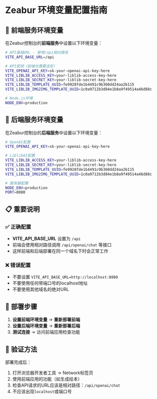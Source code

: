 # Zeabur 环境变量配置指南

## 🎯 前端服务环境变量

在Zeabur控制台的**前端服务**中设置以下环境变量：

```bash
# API基础URL - 使用/api相对路径
VITE_API_BASE_URL=/api

# API密钥（前端也需要这些）
VITE_OPENAI_API_KEY=sk-your-openai-api-key-here
VITE_LIBLIB_ACCESS_KEY=your-liblib-access-key-here
VITE_LIBLIB_SECRET_KEY=your-liblib-secret-key-here
VITE_LIBLIB_TEMPLATE_UUID=fe9928fde1b4491c9b360dd24aa2b115
VITE_LIBLIB_IMG2IMG_TEMPLATE_UUID=1c0a9712b3d84e1b8a9f49514a46d88c

# Node.js环境
NODE_ENV=production
```

## 🎯 后端服务环境变量

在Zeabur控制台的**后端服务**中设置以下环境变量：

```bash
# OpenAI配置
VITE_OPENAI_API_KEY=sk-your-openai-api-key-here

# LiblibAI配置
VITE_LIBLIB_ACCESS_KEY=your-liblib-access-key-here
VITE_LIBLIB_SECRET_KEY=your-liblib-secret-key-here
VITE_LIBLIB_TEMPLATE_UUID=fe9928fde1b4491c9b360dd24aa2b115
VITE_LIBLIB_IMG2IMG_TEMPLATE_UUID=1c0a9712b3d84e1b8a9f49514a46d88c

# 服务器配置
NODE_ENV=production
PORT=8080
```

## 📋 重要说明

### ✅ 正确配置
- **VITE_API_BASE_URL** 设置为 `/api`
- 前端会使用相对路径调用 `/api/openai/chat` 等接口
- 这样前端和后端部署在同一个域名下时会正常工作

### ❌ 错误配置
- 不要设置 `VITE_API_BASE_URL=http://localhost:8080`
- 不要使用任何带端口号的localhost地址
- 不要使用其他域名的绝对URL

## 🔧 部署步骤

1. **设置前端环境变量** → **重新部署前端**
2. **设置后端环境变量** → **重新部署后端**
3. **测试连接** → 访问前端应用检查功能

## 🧪 验证方法

部署完成后：
1. 打开浏览器开发者工具 → Network标签页
2. 使用前端应用的功能（如生成绘本）
3. 检查API请求的URL应该是相对路径：`/api/openai/chat`
4. 不应该出现`localhost`或端口号 